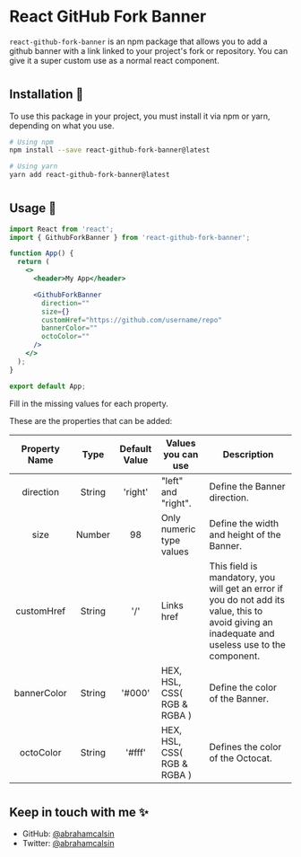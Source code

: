 # React GitHub Fork Banner

<code>react-github-fork-banner</code> is an npm package that allows you to add a github banner with a link linked to your project's fork or repository. You can give it a super custom use as a normal react component.

#

## Installation 🔨

To use this package in your project, you must install it via npm or yarn, depending on what you use.

```bash
# Using npm
npm install --save react-github-fork-banner@latest

# Using yarn
yarn add react-github-fork-banner@latest
```

#

## Usage 🚀

```jsx
import React from 'react';
import { GithubForkBanner } from 'react-github-fork-banner';

function App() {
  return (
    <>
      <header>My App</header>

      <GithubForkBanner
        direction=""
        size={}
        customHref="https://github.com/username/repo"
        bannerColor=""
        octoColor=""
      />
    </>
  );
}

export default App;
```

Fill in the missing values for each property.

These are the properties that can be added:

| Property Name |  Type  | Default Value | Values you can use          | Description                                                                                                                                      |
| :-----------: | :----: | :-----------: | --------------------------- | ------------------------------------------------------------------------------------------------------------------------------------------------ |
|   direction   | String |    'right'    | "left" and "right".         | Define the Banner direction.                                                                                                                     |
|     size      | Number |      98       | Only numeric type values    | Define the width and height of the Banner.                                                                                                       |
|  customHref   | String |      '/'      | Links href                  | This field is mandatory, you will get an error if you do not add its value, this to avoid giving an inadequate and useless use to the component. |
|  bannerColor  | String |    '#000'     | HEX, HSL, CSS( RGB & RGBA ) | Define the color of the Banner.                                                                                                                  |
|   octoColor   | String |    '#fff'     | HEX, HSL, CSS( RGB & RGBA ) | Defines the color of the Octocat.                                                                                                                |

#

## Keep in touch with me ✨

- GitHub: [@abrahamcalsin](https://github.com/abrahamcalsin)
- Twitter: [@abrahamcalsin](https://twitter.com/abraham_calsin)

